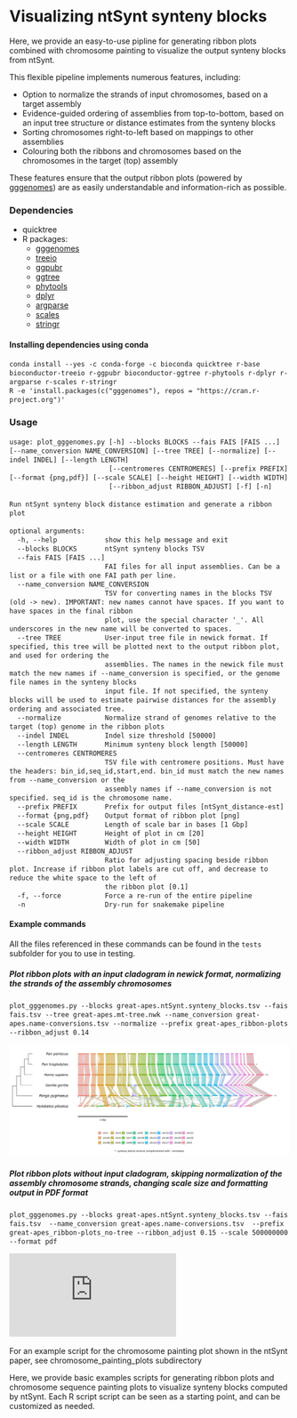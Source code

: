 # Visualizing ntSynt synteny blocks

Here, we provide an easy-to-use pipline for generating ribbon plots combined with chromosome painting to visualize the output synteny blocks from ntSynt.

This flexible pipeline implements numerous features, including:
* Option to normalize the strands of input chromosomes, based on a target assembly
* Evidence-guided ordering of assemblies from top-to-bottom, based on an input tree structure or distance estimates from the synteny blocks
* Sorting chromosomes right-to-left based on mappings to other assemblies
* Colouring both the ribbons and chromosomes based on the chromosomes in the target (top) assembly

These features ensure that the output ribbon plots (powered by [gggenomes](https://thackl.github.io/gggenomes/)) are as easily understandable and information-rich as possible.

### Dependencies
* quicktree
* R packages:
  * [gggenomes](https://github.com/thackl/gggenomes)
  * [treeio](https://www.bioconductor.org/packages/release/bioc/html/treeio.html)
  * [ggpubr](https://rpkgs.datanovia.com/ggpubr/)
  * [ggtree](https://github.com/YuLab-SMU/ggtree)
  * [phytools](https://cran.r-project.org/web/packages/phytools/index.html)
  * [dplyr](https://dplyr.tidyverse.org/)
  * [argparse](https://cran.r-project.org/web/packages/argparse/index.html)
  * [scales](https://scales.r-lib.org/)
  * [stringr](https://stringr.tidyverse.org/)

#### Installing dependencies using conda
```
conda install --yes -c conda-forge -c bioconda quicktree r-base bioconductor-treeio r-ggpubr bioconductor-ggtree r-phytools r-dplyr r-argparse r-scales r-stringr
R -e 'install.packages(c("gggenomes"), repos = "https://cran.r-project.org")'
```

### Usage
```
usage: plot_gggenomes.py [-h] --blocks BLOCKS --fais FAIS [FAIS ...] [--name_conversion NAME_CONVERSION] [--tree TREE] [--normalize] [--indel INDEL] [--length LENGTH]
                         [--centromeres CENTROMERES] [--prefix PREFIX] [--format {png,pdf}] [--scale SCALE] [--height HEIGHT] [--width WIDTH]
                         [--ribbon_adjust RIBBON_ADJUST] [-f] [-n]

Run ntSynt synteny block distance estimation and generate a ribbon plot

optional arguments:
  -h, --help            show this help message and exit
  --blocks BLOCKS       ntSynt synteny blocks TSV
  --fais FAIS [FAIS ...]
                        FAI files for all input assemblies. Can be a list or a file with one FAI path per line.
  --name_conversion NAME_CONVERSION
                        TSV for converting names in the blocks TSV (old -> new). IMPORTANT: new names cannot have spaces. If you want to have spaces in the final ribbon
                        plot, use the special character '_'. All underscores in the new name will be converted to spaces.
  --tree TREE           User-input tree file in newick format. If specified, this tree will be plotted next to the output ribbon plot, and used for ordering the
                        assemblies. The names in the newick file must match the new names if --name_conversion is specified, or the genome file names in the synteny blocks
                        input file. If not specified, the synteny blocks will be used to estimate pairwise distances for the assembly ordering and associated tree.
  --normalize           Normalize strand of genomes relative to the target (top) genome in the ribbon plots
  --indel INDEL         Indel size threshold [50000]
  --length LENGTH       Minimum synteny block length [50000]
  --centromeres CENTROMERES
                        TSV file with centromere positions. Must have the headers: bin_id,seq_id,start,end. bin_id must match the new names from --name_conversion or the
                        assembly names if --name_conversion is not specified. seq_id is the chromosome name.
  --prefix PREFIX       Prefix for output files [ntSynt_distance-est]
  --format {png,pdf}    Output format of ribbon plot [png]
  --scale SCALE         Length of scale bar in bases [1 Gbp]
  --height HEIGHT       Height of plot in cm [20]
  --width WIDTH         Width of plot in cm [50]
  --ribbon_adjust RIBBON_ADJUST
                        Ratio for adjusting spacing beside ribbon plot. Increase if ribbon plot labels are cut off, and decrease to reduce the white space to the left of
                        the ribbon plot [0.1]
  -f, --force           Force a re-run of the entire pipeline
  -n                    Dry-run for snakemake pipeline

```
#### Example commands
All the files referenced in these commands can be found in the `tests` subfolder for you to use in testing.

##### Plot ribbon plots with an input cladogram in newick format, normalizing the strands of the assembly chromosomes
```
plot_gggenomes.py --blocks great-apes.ntSynt.synteny_blocks.tsv --fais fais.tsv --tree great-apes.mt-tree.nwk --name_conversion great-apes.name-conversions.tsv --normalize --prefix great-apes_ribbon-plots --ribbon_adjust 0.14
```
![Example_ribbon_plot](https://github.com/bcgsc/ntSynt/blob/distance_est/visualization_scripts/tests/great-apes_ribbon-plots.example1.png)

##### Plot ribbon plots without input cladogram, skipping normalization of the assembly chromosome strands, changing scale size and formatting output in PDF format
```
plot_gggenomes.py --blocks great-apes.ntSynt.synteny_blocks.tsv --fais fais.tsv  --name_conversion great-apes.name-conversions.tsv  --prefix great-apes_ribbon-plots_no-tree --ribbon_adjust 0.15 --scale 500000000 --format pdf
```
![Example_ribbon_plot](https://github.com/bcgsc/ntSynt/blob/distance_est/visualization_scripts/tests/great-apes_ribbon-plots.example2.pdf)

For an example script for the chromosome painting plot shown in the ntSynt paper, see chromosome_painting_plots subdirectory

Here, we provide basic examples scripts for generating ribbon plots and chromosome sequence painting plots to visualize synteny blocks computed by ntSynt. Each R script script can be seen as a starting point, and can be customized as needed. 

